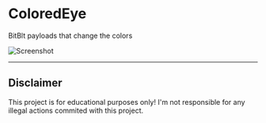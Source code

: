# ColoredEye
BitBlt payloads that change the colors

<img src="screenshot.png" alt="Screenshot">

---

## Disclaimer
This project is for educational purposes only! I'm not responsible for any illegal actions commited with this project.
